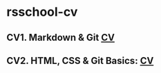# rsschool-cv
## CV1. Markdown & Git [CV](https://muhammaddiyor-dev.github.io/rsschool-cv/cv)
## CV2. HTML, CSS & Git Basics: [CV](https://muhammaddiyor-dev.github.io/rsschool-cv/)
